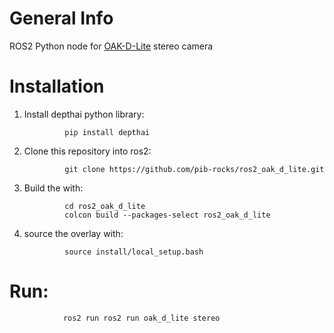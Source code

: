 # General Info

ROS2 Python node for [OAK-D-Lite](https://docs.luxonis.com/projects/hardware/en/latest/pages/DM9095.html) stereo camera

# Installation

1. Install depthai python library:

                pip install depthai

2. Clone this repository into ros2:

                git clone https://github.com/pib-rocks/ros2_oak_d_lite.git

3. Build the with:


                cd ros2_oak_d_lite
                colcon build --packages-select ros2_oak_d_lite


4. source the overlay with:

                source install/local_setup.bash

# Run:

                ros2 run ros2 run oak_d_lite stereo
